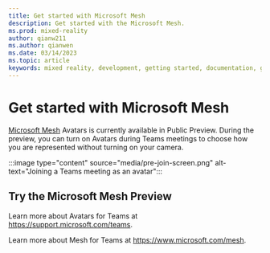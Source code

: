 ```yaml
---
title: Get started with Microsoft Mesh
description: Get started with the Microsoft Mesh.
ms.prod: mixed-reality
author: qianw211
ms.author: qianwen
ms.date: 03/14/2023
ms.topic: article
keywords: mixed reality, development, getting started, documentation, guides, features, holograms
---
```


# Get started with Microsoft Mesh

[Microsoft Mesh](overview.md) Avatars is currently available in Public Preview. During the preview, you can turn on Avatars during Teams meetings to choose how you are represented without turning on your camera. 

:::image type="content" source="media/pre-join-screen.png" alt-text="Joining a Teams meeting as an avatar":::

## Try the Microsoft Mesh Preview

Learn more about Avatars for Teams at https://support.microsoft.com/teams.

Learn more about Mesh for Teams at https://www.microsoft.com/mesh.
